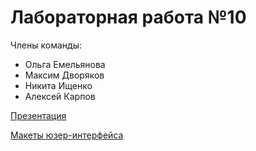 # Лабораторная работа №10

Члены команды:
* Ольга Емельянова
* Максим Дворяков
* Никита Ищенко
* Алексей Карпов

[Презентация](https://docs.google.com/presentation/d/10NYpShQ-759f1vfPqejWmtLYEwpKu_khoFM11e7lyNE/edit)

[Макеты юзер-интерфейса](https://www.figma.com/file/fy1rirtM7VetKZuEqODOOkKs/app)
